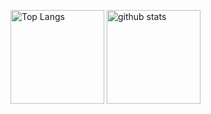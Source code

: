 <p align="left"> 
  <img alt="Top Langs" height="150px" src="https://github-readme-stats.vercel.app/api/top-langs/?username=emor1&layout=compact&show_icons=true&theme=tokyonight" />
  <img alt="github stats" height="150px" src="https://github-readme-stats.vercel.app/api?username=emor1&theme=tokyonight&show_icons=ture&hide=stars,issues" />
</p>
